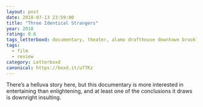 ```yaml
---
layout: post 
date: 2018-07-13 23:59:00
title: "Three Identical Strangers"
year: 2018
rating: 0.6
tags_letterboxd: documentary, theater, alamo drafthouse downtown brooklyn, nyc
tags:
  - film
  - review
category: Letterboxd
canonical: https://boxd.it/u77Kz
---
```


There’s a helluva story here, but this documentary is more interested in entertaining than enlightening, and at least one of the conclusions it draws is downright insulting.